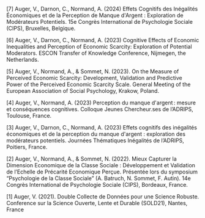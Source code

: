 [7] Auger, V., Darnon, C., Normand, A. (2024) Effets Cognitifs des Inégalités Économiques et de la Perception de Manque
d'Argent : Exploration de Modérateurs Potentiels. 15e Congrès International de Psychologie Sociale (CIPS), Bruxelles,
Belgique.

[6] Auger, V., Darnon, C., Normand, A. (2023) Cognitive Effects of Economic Inequalities and Perception of Economic
Scarcity: Exploration of Potential Moderators. ESCON Transfer of Knowledge Conference, Nijmegen, the Netherlands.

[5] Auger, V., Normand, A., & Sommet, N. (2023). On the Measure of Perceived Economic Scarcity: Development, Validation
and Predictive Power of the Perceived Economic Scarcity Scale. General Meeting of the European Association of Social
Psychology, Krakow, Poland.

[4] Auger, V., Normand, A. (2023) Perception du manque d'argent : mesure et conséquences cognitives. Colloque Jeunes
Chercheur.ses de l’ADRIPS, Toulouse, France.

[3] Auger, V., Darnon, C., Normand, A. (2023) Effets cognitifs des inégalités économiques et de la perception du manque
d'argent : exploration des modérateurs potentiels. Journées Thématiques Inégalités de l’ADRIPS, Poitiers, France.

[2] Auger, V., Normand, A., & Sommet, N. (2022). Mieux Capturer la Dimension Economique de la Classe Sociale :
Développement et Validation de l’Echelle de Précarité Economique Perçue. Présentée lors du symposium “Psychologie de la
Classe Sociale” (A. Batruch, N. Sommet, F. Autin). 14e Congrès International de Psychologie Sociale (CIPS), Bordeaux, France.

[1] Auger, V. (2021). Double Collecte de Données pour une Science Robuste. Conference sur la Science Ouverte, Lente et
Durable (SOLD21), Nantes, France
